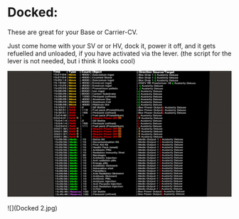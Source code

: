 Docked:
========

These are great for your Base or Carrier-CV.

Just come home with your SV or or HV, dock it, power it off, and it gets refuelled and unloaded, if you have activated via the lever. 
(the script for the lever is not needed, but i think it looks cool)

![](Docked.jpg)

![](Docked 2.jpg)